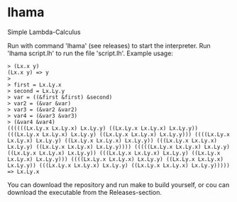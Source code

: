 # lhama
Simple Lambda-Calculus

Run with command 'lhama' (see releases) to start the interpreter. Run 'lhama script.lh' to run the file 'script.lh'.
Example usage:
```
> (Lx.x y)
(Lx.x y) => y
> 
> first = Lx.Ly.x
> second = Lx.Ly.y
> var = ((&first &first) &second)
> var2 = (&var &var)
> var3 = (&var2 &var2)
> var4 = (&var3 &var3)
> (&var4 &var4)
((((((Lx.Ly.x Lx.Ly.x) Lx.Ly.y) ((Lx.Ly.x Lx.Ly.x) Lx.Ly.y)) (((Lx.Ly.x Lx.Ly.x) Lx.Ly.y) ((Lx.Ly.x Lx.Ly.x) Lx.Ly.y))) ((((Lx.Ly.x Lx.Ly.x) Lx.Ly.y) ((Lx.Ly.x Lx.Ly.x) Lx.Ly.y)) (((Lx.Ly.x Lx.Ly.x) Lx.Ly.y) ((Lx.Ly.x Lx.Ly.x) Lx.Ly.y)))) (((((Lx.Ly.x Lx.Ly.x) Lx.Ly.y) ((Lx.Ly.x Lx.Ly.x) Lx.Ly.y)) (((Lx.Ly.x Lx.Ly.x) Lx.Ly.y) ((Lx.Ly.x Lx.Ly.x) Lx.Ly.y))) ((((Lx.Ly.x Lx.Ly.x) Lx.Ly.y) ((Lx.Ly.x Lx.Ly.x) Lx.Ly.y)) (((Lx.Ly.x Lx.Ly.x) Lx.Ly.y) ((Lx.Ly.x Lx.Ly.x) Lx.Ly.y))))) => Lx.Ly.x
```
You can download the repository and run make to build yourself, or cou can download the executable from the Releases-section.
